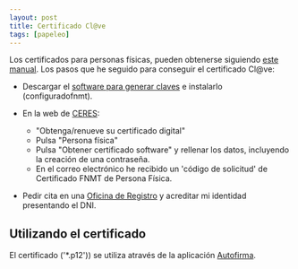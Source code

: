```yaml
---
layout: post
title: Certificado Cl@ve
tags: [papeleo]
---
```


Los certificados para personas físicas, pueden obtenerse siguiendo [este manual](http://www.cert.fnmt.es/documents/10445900/10528353/solicitud_certificado_persona_fisica.pdf). Los pasos que he seguido para conseguir el certificado Cl@ve:

* Descargar el [software para generar claves](https://www.sede.fnmt.gob.es/descargas/descarga-software/instalacion-software-generacion-de-claves) e instalarlo (configuradofnmt).

* En la web de [CERES](http://www.cert.fnmt.es/):
  * "Obtenga/renueve su certificado digital"
  * Pulsa "Persona física"
  * Pulsa "Obtener certificado software" y rellenar los datos, incluyendo la creación de una contraseña.
  * En el correo electrónico he recibido un 'código de solicitud' de Certificado FNMT de Persona Física.

* Pedir cita en una [Oficina de Registro](http://mapaoficinascert.appspot.com/) y acreditar mi identidad presentando el DNI.

## Utilizando el certificado

El certificado ('*.p12')) se utiliza através de la aplicación [Autofirma](https://atareao.es/como/firma-digital-en-ubuntu/).